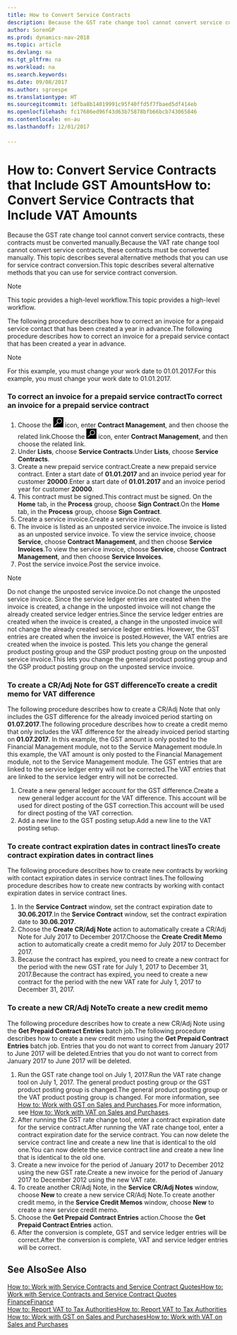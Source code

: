 ```yaml
---
title: How to Convert Service Contracts
description: Because the GST rate change tool cannot convert service contracts, these contracts must be converted manually. This topic describes several alternative methods that you can use for service contract conversion.
author: SorenGP
ms.prod: dynamics-nav-2018
ms.topic: article
ms.devlang: na
ms.tgt_pltfrm: na
ms.workload: na
ms.search.keywords: 
ms.date: 09/08/2017
ms.author: sgroespe
ms.translationtype: HT
ms.sourcegitcommit: 1dfba8b14019991c95f40ffd5f7fbaed5df414eb
ms.openlocfilehash: fc17686ed96f43d63b75878bfb66bcb743065846
ms.contentlocale: en-au
ms.lasthandoff: 12/01/2017

---
```

# <a name="how-to-convert-service-contracts-that-include-vat-amounts"></a><span data-ttu-id="7b042-104">How to: Convert Service Contracts that Include GST Amounts</span><span class="sxs-lookup"><span data-stu-id="7b042-104">How to: Convert Service Contracts that Include VAT Amounts</span></span>
<span data-ttu-id="7b042-105">Because the GST rate change tool cannot convert service contracts, these contracts must be converted manually.</span><span class="sxs-lookup"><span data-stu-id="7b042-105">Because the VAT rate change tool cannot convert service contracts, these contracts must be converted manually.</span></span> <span data-ttu-id="7b042-106">This topic describes several alternative methods that you can use for service contract conversion.</span><span class="sxs-lookup"><span data-stu-id="7b042-106">This topic describes several alternative methods that you can use for service contract conversion.</span></span>  

> [!NOTE]  
>  <span data-ttu-id="7b042-107">This topic provides a high-level workflow.</span><span class="sxs-lookup"><span data-stu-id="7b042-107">This topic provides a high-level workflow.</span></span>  

 <span data-ttu-id="7b042-108">The following procedure describes how to correct an invoice for a prepaid service contact that has been created a year in advance.</span><span class="sxs-lookup"><span data-stu-id="7b042-108">The following procedure describes how to correct an invoice for a prepaid service contact that has been created a year in advance.</span></span>  

> [!NOTE]  
>  <span data-ttu-id="7b042-109">For this example, you must change your work date to 01.01.2017.</span><span class="sxs-lookup"><span data-stu-id="7b042-109">For this example, you must change your work date to 01.01.2017.</span></span>  

### <a name="to-correct-an-invoice-for-a-prepaid-service-contract"></a><span data-ttu-id="7b042-110">To correct an invoice for a prepaid service contract</span><span class="sxs-lookup"><span data-stu-id="7b042-110">To correct an invoice for a prepaid service contract</span></span>  
1. <span data-ttu-id="7b042-111">Choose the ![Search for Page or Report](media/ui-search/search_small.png "Search for Page or Report icon") icon, enter **Contract Management**, and then choose the related link.</span><span class="sxs-lookup"><span data-stu-id="7b042-111">Choose the ![Search for Page or Report](media/ui-search/search_small.png "Search for Page or Report icon") icon, enter **Contract Management**, and then choose the related link.</span></span>  
2. <span data-ttu-id="7b042-112">Under **Lists**, choose **Service Contracts**.</span><span class="sxs-lookup"><span data-stu-id="7b042-112">Under **Lists**, choose **Service Contracts**.</span></span>  
3. <span data-ttu-id="7b042-113">Create a new prepaid service contract.</span><span class="sxs-lookup"><span data-stu-id="7b042-113">Create a new prepaid service contract.</span></span> <span data-ttu-id="7b042-114">Enter a start date of **01.01.2017** and an invoice period year for customer **20000**.</span><span class="sxs-lookup"><span data-stu-id="7b042-114">Enter a start date of **01.01.2017** and an invoice period year for customer **20000**.</span></span>  
4. <span data-ttu-id="7b042-115">This contract must be signed.</span><span class="sxs-lookup"><span data-stu-id="7b042-115">This contract must be signed.</span></span> <span data-ttu-id="7b042-116">On the **Home** tab, in the **Process** group, choose **Sign Contract**.</span><span class="sxs-lookup"><span data-stu-id="7b042-116">On the **Home** tab, in the **Process** group, choose **Sign Contract**.</span></span>  
5. <span data-ttu-id="7b042-117">Create a service invoice.</span><span class="sxs-lookup"><span data-stu-id="7b042-117">Create a service invoice.</span></span>
6. <span data-ttu-id="7b042-118">The invoice is listed as an unposted service invoice.</span><span class="sxs-lookup"><span data-stu-id="7b042-118">The invoice is listed as an unposted service invoice.</span></span> <span data-ttu-id="7b042-119">To view the service invoice, choose **Service**, choose **Contract Management**, and then choose **Service Invoices**.</span><span class="sxs-lookup"><span data-stu-id="7b042-119">To view the service invoice, choose **Service**, choose **Contract Management**, and then choose **Service Invoices**.</span></span>  
7. <span data-ttu-id="7b042-120">Post the service invoice.</span><span class="sxs-lookup"><span data-stu-id="7b042-120">Post the service invoice.</span></span>  

> [!NOTE]  
>  <span data-ttu-id="7b042-121">Do not change the unposted service invoice.</span><span class="sxs-lookup"><span data-stu-id="7b042-121">Do not change the unposted service invoice.</span></span> <span data-ttu-id="7b042-122">Since the service ledger entries are created when the invoice is created, a change in the unposted invoice will not change the already created service ledger entries.</span><span class="sxs-lookup"><span data-stu-id="7b042-122">Since the service ledger entries are created when the invoice is created, a change in the unposted invoice will not change the already created service ledger entries.</span></span> <span data-ttu-id="7b042-123">However, the GST entries are created when the invoice is posted.</span><span class="sxs-lookup"><span data-stu-id="7b042-123">However, the VAT entries are created when the invoice is posted.</span></span> <span data-ttu-id="7b042-124">This lets you change the general product posting group and the GSP product posting group on the unposted service invoice.</span><span class="sxs-lookup"><span data-stu-id="7b042-124">This lets you change the general product posting group and the GSP product posting group on the unposted service invoice.</span></span>  

### <a name="to-create-a-credit-memo-for-vat-difference"></a><span data-ttu-id="7b042-125">To create a CR/Adj Note for GST difference</span><span class="sxs-lookup"><span data-stu-id="7b042-125">To create a credit memo for VAT difference</span></span>  
<span data-ttu-id="7b042-126">The following procedure describes how to create a CR/Adj Note that only includes the GST difference for the already invoiced period starting on **01.07.2017**.</span><span class="sxs-lookup"><span data-stu-id="7b042-126">The following procedure describes how to create a credit memo that only includes the VAT difference for the already invoiced period starting on **01.07.2017**.</span></span> <span data-ttu-id="7b042-127">In this example, the GST amount is only posted to the Financial Management module, not to the Service Management module.</span><span class="sxs-lookup"><span data-stu-id="7b042-127">In this example, the VAT amount is only posted to the Financial Management module, not to the Service Management module.</span></span> <span data-ttu-id="7b042-128">The GST entries that are linked to the service ledger entry will not be corrected.</span><span class="sxs-lookup"><span data-stu-id="7b042-128">The VAT entries that are linked to the service ledger entry will not be corrected.</span></span>  

1. <span data-ttu-id="7b042-129">Create a new general ledger account for the GST difference.</span><span class="sxs-lookup"><span data-stu-id="7b042-129">Create a new general ledger account for the VAT difference.</span></span> <span data-ttu-id="7b042-130">This account will be used for direct posting of the GST correction.</span><span class="sxs-lookup"><span data-stu-id="7b042-130">This account will be used for direct posting of the VAT correction.</span></span>  
2. <span data-ttu-id="7b042-131">Add a new line to the GST posting setup.</span><span class="sxs-lookup"><span data-stu-id="7b042-131">Add a new line to the VAT posting setup.</span></span>  

### <a name="to-create-contract-expiration-dates-in-contract-lines"></a><span data-ttu-id="7b042-132">To create contract expiration dates in contract lines</span><span class="sxs-lookup"><span data-stu-id="7b042-132">To create contract expiration dates in contract lines</span></span>  
<span data-ttu-id="7b042-133">The following procedure describes how to create new contracts by working with contact expiration dates in service contract lines.</span><span class="sxs-lookup"><span data-stu-id="7b042-133">The following procedure describes how to create new contracts by working with contact expiration dates in service contract lines.</span></span>  

1. <span data-ttu-id="7b042-134">In the **Service Contract** window, set the contract expiration date to **30.06.2017**.</span><span class="sxs-lookup"><span data-stu-id="7b042-134">In the **Service Contract** window, set the contract expiration date to **30.06.2017**.</span></span>  
2. <span data-ttu-id="7b042-135">Choose the **Create CR/Adj Note** action to automatically create a CR/Adj Note for July 2017 to December 2017.</span><span class="sxs-lookup"><span data-stu-id="7b042-135">Choose the **Create Credit Memo** action to automatically create a credit memo for July 2017 to December 2017.</span></span>  
3. <span data-ttu-id="7b042-136">Because the contract has expired, you need to create a new contract for the period with the new GST rate for July 1, 2017 to December 31, 2017.</span><span class="sxs-lookup"><span data-stu-id="7b042-136">Because the contract has expired, you need to create a new contract for the period with the new VAT rate for July 1, 2017 to December 31, 2017.</span></span>  

### <a name="to-create-a-new-credit-memo"></a><span data-ttu-id="7b042-137">To create a new CR/Adj Note</span><span class="sxs-lookup"><span data-stu-id="7b042-137">To create a new credit memo</span></span>  
<span data-ttu-id="7b042-138">The following procedure describes how to create a new CR/Adj Note using the **Get Prepaid Contract Entries** batch job.</span><span class="sxs-lookup"><span data-stu-id="7b042-138">The following procedure describes how to create a new credit memo using the **Get Prepaid Contract Entries** batch job.</span></span> <span data-ttu-id="7b042-139">Entries that you do not want to correct from January 2017 to June 2017 will be deleted.</span><span class="sxs-lookup"><span data-stu-id="7b042-139">Entries that you do not want to correct from January 2017 to June 2017 will be deleted.</span></span>  

1. <span data-ttu-id="7b042-140">Run the GST rate change tool on July 1, 2017.</span><span class="sxs-lookup"><span data-stu-id="7b042-140">Run the VAT rate change tool on July 1, 2017.</span></span> <span data-ttu-id="7b042-141">The general product posting group or the GST product posting group is changed.</span><span class="sxs-lookup"><span data-stu-id="7b042-141">The general product posting group or the VAT product posting group is changed.</span></span> <span data-ttu-id="7b042-142">For more information, see [How to: Work with GST on Sales and Purchases](finance-work-with-vat.md).</span><span class="sxs-lookup"><span data-stu-id="7b042-142">For more information, see [How to: Work with VAT on Sales and Purchases](finance-work-with-vat.md).</span></span>  
2. <span data-ttu-id="7b042-143">After running the GST rate change tool, enter a contract expiration date for the service contract.</span><span class="sxs-lookup"><span data-stu-id="7b042-143">After running the VAT rate change tool, enter a contract expiration date for the service contract.</span></span> <span data-ttu-id="7b042-144">You can now delete the service contract line and create a new line that is identical to the old one.</span><span class="sxs-lookup"><span data-stu-id="7b042-144">You can now delete the service contract line and create a new line that is identical to the old one.</span></span>  
3. <span data-ttu-id="7b042-145">Create a new invoice for the period of January 2017 to December 2012 using the new GST rate.</span><span class="sxs-lookup"><span data-stu-id="7b042-145">Create a new invoice for the period of January 2017 to December 2012 using the new VAT rate.</span></span>  
4. <span data-ttu-id="7b042-146">To create another CR/Adj Note, in the **Service CR/Adj Notes** window, choose **New** to create a new service CR/Adj Note.</span><span class="sxs-lookup"><span data-stu-id="7b042-146">To create another credit memo, in the **Service Credit Memos** window, choose **New** to create a new service credit memo.</span></span>  
5. <span data-ttu-id="7b042-147">Choose the **Get Prepaid Contract Entries** action.</span><span class="sxs-lookup"><span data-stu-id="7b042-147">Choose the **Get Prepaid Contract Entries** action.</span></span>  
6. <span data-ttu-id="7b042-148">After the conversion is complete, GST and service ledger entries will be correct.</span><span class="sxs-lookup"><span data-stu-id="7b042-148">After the conversion is complete, VAT and service ledger entries will be correct.</span></span>  

## <a name="see-also"></a><span data-ttu-id="7b042-149">See Also</span><span class="sxs-lookup"><span data-stu-id="7b042-149">See Also</span></span>  
[<span data-ttu-id="7b042-150">How to: Work with Service Contracts and Service Contract Quotes</span><span class="sxs-lookup"><span data-stu-id="7b042-150">How to: Work with Service Contracts and Service Contract Quotes</span></span>](service-how-to-create-service-contracts-and-service-contract-quotes.md)  
[<span data-ttu-id="7b042-151">Finance</span><span class="sxs-lookup"><span data-stu-id="7b042-151">Finance</span></span>](finance.md)  
[<span data-ttu-id="7b042-152">How to: Report VAT to Tax Authorities</span><span class="sxs-lookup"><span data-stu-id="7b042-152">How to: Report VAT to Tax Authorities</span></span>](finance-how-report-vat.md)  
[<span data-ttu-id="7b042-153">How to: Work with GST on Sales and Purchases</span><span class="sxs-lookup"><span data-stu-id="7b042-153">How to: Work with VAT on Sales and Purchases</span></span>](finance-work-with-vat.md)  

